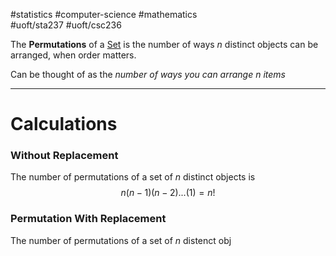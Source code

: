 #statistics #computer-science #mathematics  
#uoft/sta237 #uoft/csc236 

The **Permutations** of a [Set](Set.md) is the number of ways $n$ distinct objects can be arranged, when order matters.

Can be thought of as the *number of ways you can arrange $n$ items*

---
# Calculations
### Without Replacement
The number of permutations of a set of $n$ distinct objects is $$n(n-1)(n-2)...(1)=n!$$
### Permutation With Replacement
The number of permutations of a set of $n$ distenct obj